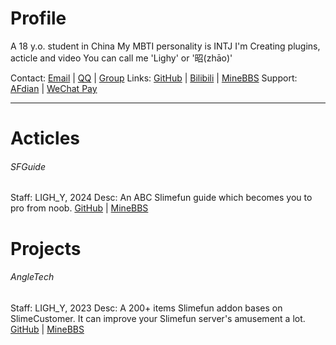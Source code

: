 # Profile
A 18 y.o. student in China
My MBTI personality is INTJ
I'm Creating plugins, acticle and video
You can call me 'Lighy' or '昭(zhāo)'

Contact: [Email](1368139692@qq.com) | [QQ](https://qm.qq.com/q/ECP60yw5r4) | [Group](http://qm.qq.com/cgi-bin/qm/qr?_wv=1027&k=Kh1DuVgse-NpJxnVfroy3AkgzI_zR2yd&authKey=jovTmi9Va3OwvxZyQObomhvy3637ppdducos5vHgpJOlpkCeRUlMZ3PwVhEBepgv&noverify=0&group_code=895650188) 
Links: [GitHub](https://github.com/1368139692) | [Bilibili](https://b23.tv/LjE4NI9) | [MineBBS](https://www.minebbs.com/members/ligh_y.80959/)
Support: [AFdian](https://afdian.net/a/LIGH_Y) | [WeChat Pay](https://img2.imgtp.com/2024/03/29/zqGIZDyG.JPG)

---
# Acticles

###### SFGuide 
Staff: LIGH_Y, 2024
Desc: An ABC Slimefun guide which becomes you to pro from noob.
[GitHub](https://github.com/1368139692/SlimeGuide) | [MineBBS](https://www.minebbs.com/threads/10.23361/)

# Projects

###### AngleTech
Staff: LIGH_Y, 2023
Desc: A 200+ items Slimefun addon bases on SlimeCustomer. It can improve your Slimefun server's amusement a lot.
[GitHub](https://github.com/1368139692/AngleTech) | [MineBBS](https://www.minebbs.com/threads/angletech-200.24598/)
